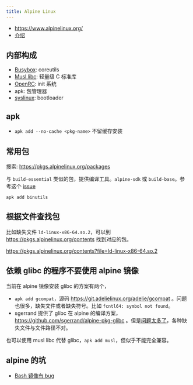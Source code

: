 ```yaml
---
title: Alpine Linux
---
```



- https://www.alpinelinux.org/
- [介绍](https://wiki.alpinelinux.org/wiki/Alpine_Linux:Overview)

## 内部构成

- [Busybox](./busybox.md): coreutils
- [Musl libc](./musl-libc.md): 轻量级 C 标准库
- [OpenRC](./openrc.md): init 系统
- apk: 包管理器
- [syslinux](https://wiki.syslinux.org/wiki/index.php): bootloader

## apk

- `apk add --no-cache <pkg-name>` 不留缓存安装

## 常用包

搜索: https://pkgs.alpinelinux.org/packages

与 `build-essential` 类似的包，提供编译工具。`alpine-sdk` 或 `build-base`。参考这个 [issue](https://github.com/gliderlabs/docker-alpine/issues/24)

`apk add binutils`

## 根据文件查找包

比如缺失文件 `ld-linux-x86-64.so.2`，可以到 https://pkgs.alpinelinux.org/contents 找到对应的包。

https://pkgs.alpinelinux.org/contents?file=ld-linux-x86-64.so.2

## 依赖 glibc 的程序不要使用 alpine 镜像

当前在 alpine 镜像安装 glibc 的方案有两个，

- `apk add gcompat`，源码 https://git.adelielinux.org/adelie/gcompat 。问题也很多，缺失文件或者缺失符号。比如 `fcntl64: symbol not found`。
- sgerrand 提供了 glibc 在 alpine 的编译方案，https://github.com/sgerrand/alpine-pkg-glibc 。但是[问题太多了](https://github.com/sgerrand/alpine-pkg-glibc/issues?q=is%3Aissue+is%3Aopen+sort%3Aupdated-desc)，各种缺失文件与文件路径不对。

也可以使用 musl libc 代替 glibc，`apk add musl`，但似乎不能完全兼容。

## alpine 的坑

- [Bash 镜像有 bug](../shell/bash-docker-image-has-bug.md)
